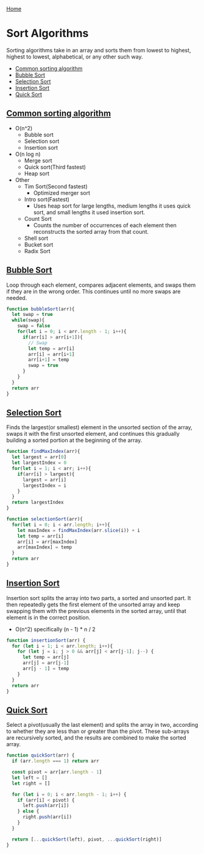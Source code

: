 [Home](../README.md#algorithms)

# Sort Algorithms
Sorting algorithms take in an array and sorts them from lowest to highest, highest to lowest, alphabetical, or any other such way.

<!-- TOC -->

- [Common sorting algorithm](#common-sorting-algorithm)
- [Bubble Sort](#bubble-sort)
- [Selection Sort](#selection-sort)
- [Insertion Sort](#insertion-sort)
- [Quick Sort](#quick-sort)

<!-- /TOC -->

## [Common sorting algorithm](#sort-algorithms)
- O(n^2)
  - Bubble sort
  - Selection sort
  - Insertion sort
- O(n log n)
  - Merge sort
  - Quick sort(Third fastest)
  - Heap sort
- Other
  - Tim Sort(Second fastest)
    - Optimized merger sort
  - Intro sort(Fastest)
    - Uses heap sort for large lengths, medium lengths it uses quick sort, and small lengths it used insertion sort.
  - Count Sort
    - Counts the number of occurrences of each element then reconstructs the sorted array from that count.
  - Shell sort
  - Bucket sort
  - Radix Sort

## [Bubble Sort](#sort-algorithms)
Loop through each element, compares adjacent elements, and swaps them if they are in the wrong order. This continues until no more swaps are needed.

```javascript
function bubbleSort(arr){
  let swap = true
  while(swap){
    swap = false
    for(let i = 0; i < arr.length - 1; i++){
      if(arr[i] > arr[i+1]){
        // Swap
        let temp = arr[i]
        arr[i] = arr[i+1]
        arr[i+1] = temp
        swap = true
      }
    }
  }
  return arr
}
```

## [Selection Sort](#sort-algorithms)
Finds the largest(or smallest) element in the unsorted section of the array, swaps it with the first unsorted element, and continues this gradually building a sorted portion at the beginning of the array.

```javascript
function findMaxIndex(arr){
  let largest = arr[0]
  let largestIndex = 0
  for(let i = 1; i < arr; i++){
    if(arr[i] > largest){
      largest = arr[i]
      largestIndex = i
    }
  }
  return largestIndex
}

function selectionSort(arr){
  for(let i = 0; i < arr.length; i++){
    let maxIndex = findMaxIndex(arr.slice(i)) + i
    let temp = arr[i]
    arr[i] = arr[maxIndex]
    arr[maxIndex] = temp
  }
  return arr
}
```

## [Insertion Sort](#sort-algorithms)
Insertion sort splits the array into two parts, a sorted and unsorted part. It then repeatedly gets the first element of the unsorted array and keep swapping them with the previous elements in the sorted array, until that element is in the correct position.
- O(n^2) specifically (n - 1) * n / 2

```javascript
function insertionSort(arr) {
  for (let i = 1; i < arr.length; i++){
    for (let j = i; j > 0 && arr[j] < arr[j-1]; j--) {
      let temp = arr[j]
      arr[j] = arr[j-1]
      arr[j - 1] = temp
    }
  }
  return arr
}
```

## [Quick Sort](#sort-algorithms)
Select a pivot(usually the last element) and splits the array in two, according to whether they are less than or greater than the pivot. These sub-arrays are recursively sorted, and the results are combined to make the sorted array.

```javascript
function quickSort(arr) {
  if (arr.length === 1) return arr

  const pivot = arr[arr.length - 1]
  let left = []
  let right = []

  for (let i = 0; i < arr.length - 1; i++) {
    if (arr[i] < pivot) {
      left.push(arr[i])
    } else {
      right.push(arr[i])
    }
  }

  return [...quickSort(left), pivot, ...quickSort(right)]
}
```